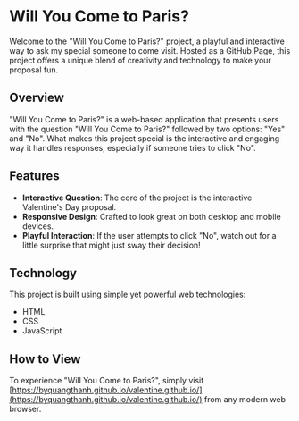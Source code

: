 # Will You Come to Paris?

Welcome to the "Will You Come to Paris?" project, a playful and interactive way to ask my special someone to come visit. Hosted as a GitHub Page, this project offers a unique blend of creativity and technology to make your proposal fun.

## Overview

"Will You Come to Paris?" is a web-based application that presents users with the question "Will You Come to Paris?" followed by two options: "Yes" and "No". What makes this project special is the interactive and engaging way it handles responses, especially if someone tries to click "No".

## Features

- **Interactive Question**: The core of the project is the interactive Valentine's Day proposal.
- **Responsive Design**: Crafted to look great on both desktop and mobile devices.
- **Playful Interaction**: If the user attempts to click "No", watch out for a little surprise that might just sway their decision!

## Technology

This project is built using simple yet powerful web technologies:
- HTML
- CSS
- JavaScript

## How to View

To experience "Will You Come to Paris?", simply visit [https://byquangthanh.github.io/valentine.github.io/](https://byquangthanh.github.io/valentine.github.io/) from any modern web browser.

